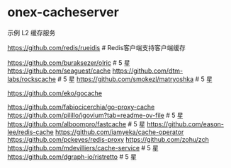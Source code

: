 # onex-cacheserver

示例 L2 缓存服务

https://github.com/redis/rueidis # Redis客户端支持客户端缓存

https://github.com/buraksezer/olric # 5 星
https://github.com/seaguest/cache
https://github.com/dtm-labs/rockscache # 5 星
https://github.com/smokezl/matryoshka # 5 星

https://github.com/eko/gocache

https://github.com/fabiocicerchia/go-proxy-cache
https://github.com/pilillo/igovium?tab=readme-ov-file # 5 星
https://github.com/alboompro/fastcache # 5 星
https://github.com/eason-lee/redis-cache
https://github.com/iamyeka/cache-operator
https://github.com/pckeyes/redis-proxy
https://github.com/zohu/zch
https://github.com/mdevilliers/cache-service # 5 星
https://github.com/dgraph-io/ristretto # 5 星
